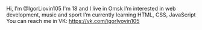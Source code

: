 Hi, I’m @IgorLiovin105 I'm 18 and I live in Omsk
I’m interested in web development, music and sport
I’m currently learning HTML, CSS, JavaScript
You can reach me in VK: https://vk.com/igorlyovin105
